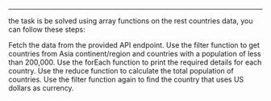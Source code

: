 **************
the task is be solved  using array functions on the rest countries data, you can follow these steps:

Fetch the data from the provided API endpoint.
Use the filter function to get countries from Asia continent/region and countries with a population of less than 200,000.
Use the forEach function to print the required details for each country.
Use the reduce function to calculate the total population of countries.
Use the filter function again to find the country that uses US dollars as currency.
